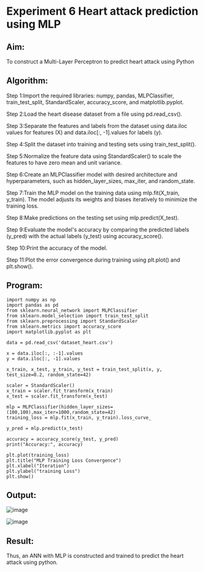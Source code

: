 # Experiment 6 Heart attack prediction using MLP
## Aim:
To construct a  Multi-Layer Perceptron to predict heart attack using Python
## Algorithm:
Step 1:Import the required libraries: numpy, pandas, MLPClassifier, train_test_split, StandardScaler, accuracy_score, and matplotlib.pyplot.<br>

Step 2:Load the heart disease dataset from a file using pd.read_csv().<br>

Step 3:Separate the features and labels from the dataset using data.iloc values for features (X) and data.iloc[:, -1].values for labels (y).<br>

Step 4:Split the dataset into training and testing sets using train_test_split().<br>

Step 5:Normalize the feature data using StandardScaler() to scale the features to have zero mean and unit variance.<br>

Step 6:Create an MLPClassifier model with desired architecture and hyperparameters, such as hidden_layer_sizes, max_iter, and random_state.<br>

Step 7:Train the MLP model on the training data using mlp.fit(X_train, y_train). The model adjusts its weights and biases iteratively to minimize the training loss.<br>

Step 8:Make predictions on the testing set using mlp.predict(X_test).<br>

Step 9:Evaluate the model's accuracy by comparing the predicted labels (y_pred) with the actual labels (y_test) using accuracy_score().<br>

Step 10:Print the accuracy of the model.<br>

Step 11:Plot the error convergence during training using plt.plot() and plt.show().<br>

## Program:
```
import numpy as np
import pandas as pd
from sklearn.neural_network import MLPClassifier
from sklearn.model_selection import train_test_split
from sklearn.preprocessing import StandardScaler
from sklearn.metrics import accuracy_score
import matplotlib.pyplot as plt

data = pd.read_csv('dataset_heart.csv')

x = data.iloc[:, :-1].values
y = data.iloc[:, -1].values

x_train, x_test, y_train, y_test = train_test_split(x, y, test_size=0.2, random_state=42) 

scaler = StandardScaler()
x_train = scaler.fit_transform(x_train)
x_test = scaler.fit_transform(x_test)

mlp = MLPClassifier(hidden_layer_sizes=(100,100),max_iter=1000,random_state=42)
training_loss = mlp.fit(x_train, y_train).loss_curve_

y_pred = mlp.predict(x_test)

accuracy = accuracy_score(y_test, y_pred)
print("Accuracy:", accuracy)

plt.plot(training_loss)
plt.title("MLP Training Loss Convergence")
plt.xlabel("Iteration")
plt.ylabel("training Loss")
plt.show()

```
## Output:

![image](n6o1.png)

![image](n6o2.png)

## Result:
Thus, an ANN with MLP is constructed and trained to predict the heart attack using python.
     


